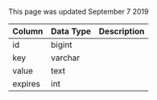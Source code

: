 This page was updated September 7 2019

| Column  | Data Type | Description |
| ------- | --------- | ----------- |
| id      | bigint    |             |
| key     | varchar   |             |
| value   | text      |             |
| expires | int       |             |